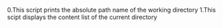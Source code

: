 0.This script prints the absolute path name of the working directory
1.This scipt displays the content list of the current directory
